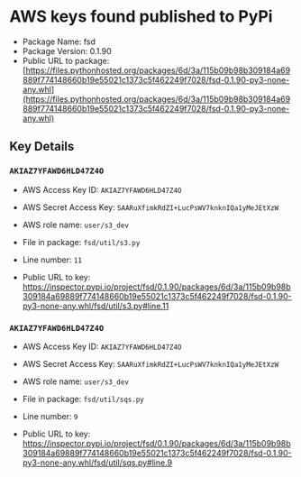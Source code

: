 # AWS keys found published to PyPi

* Package Name: fsd
* Package Version: 0.1.90
* Public URL to package: [https://files.pythonhosted.org/packages/6d/3a/115b09b98b309184a69889f774148660b19e55021c1373c5f462249f7028/fsd-0.1.90-py3-none-any.whl](https://files.pythonhosted.org/packages/6d/3a/115b09b98b309184a69889f774148660b19e55021c1373c5f462249f7028/fsd-0.1.90-py3-none-any.whl)

## Key Details

### `AKIAZ7YFAWD6HLD47Z4O`

* AWS Access Key ID: `AKIAZ7YFAWD6HLD47Z4O`
* AWS Secret Access Key: `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` 
* AWS role name: `user/s3_dev`
* File in package: `fsd/util/s3.py`
* Line number: `11`

* Public URL to key: https://inspector.pypi.io/project/fsd/0.1.90/packages/6d/3a/115b09b98b309184a69889f774148660b19e55021c1373c5f462249f7028/fsd-0.1.90-py3-none-any.whl/fsd/util/s3.py#line.11



### `AKIAZ7YFAWD6HLD47Z4O`

* AWS Access Key ID: `AKIAZ7YFAWD6HLD47Z4O`
* AWS Secret Access Key: `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` 
* AWS role name: `user/s3_dev`
* File in package: `fsd/util/sqs.py`
* Line number: `9`

* Public URL to key: https://inspector.pypi.io/project/fsd/0.1.90/packages/6d/3a/115b09b98b309184a69889f774148660b19e55021c1373c5f462249f7028/fsd-0.1.90-py3-none-any.whl/fsd/util/sqs.py#line.9


